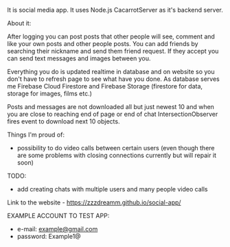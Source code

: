 It is social media app. It uses Node.js CacarrotServer as it's backend server.

About it:

After logging you can post posts that other people will see, comment and like your own posts and other people posts. You can add friends by searching their nickname and send them friend request. If they accept you can send text messages and images between you.

Everything you do is updated realtime in database and on website so you don't have to refresh page to see what have you done.
As database serves me Firebase Cloud Firestore and Firebase Storage (firestore for data, storage for images, films etc.)

Posts and messages are not downloaded all but just newest 10 and when you are close to reaching end of page or end of chat IntersectionObserver fires event to download next 10 objects.

Things I'm proud of:
- possibility to do video calls between certain users (even though there are some problems with closing connections currently but will
repair it soon)

TODO:
- add creating chats with multiple users and many people video calls

Link to the website - https://zzzdreamm.github.io/social-app/

EXAMPLE ACCOUNT TO TEST APP:
- e-mail: example@gmail.com
- password: Example1@
